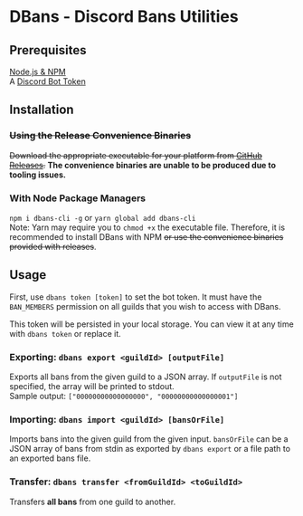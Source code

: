 # DBans - Discord Bans Utilities

## Prerequisites
[Node.js & NPM](https://nodejs.org/en/download/)  
A [Discord Bot Token](https://discord.dev)

## Installation
### ~~Using the Release Convenience Binaries~~
~~Download the appropriate executable for your platform from [GitHub Releases](https://github.com/PermissionError/dbans-cli/releases).~~ **The convenience binaries are unable to be produced due to tooling issues.**
### With Node Package Managers
`npm i dbans-cli -g` or `yarn global add dbans-cli`  
Note: Yarn may require you to `chmod +x` the executable file. Therefore, it is recommended to install DBans with NPM ~~or use the convenience binaries provided with releases~~.

## Usage
First, use `dbans token [token]` to set the bot token. It must have the `BAN_MEMBERS` permission on all guilds that you wish to access with DBans.  

This token will be persisted in your local storage. You can view it at any time with `dbans token` or replace it.

### Exporting: `dbans export <guildId> [outputFile]`
Exports all bans from the given guild to a JSON array. If `outputFile` is not specified, the array will be printed to stdout.  
Sample output: `["00000000000000000", "00000000000000001"]`

### Importing: `dbans import <guildId> [bansOrFile]`
Imports bans into the given guild from the given input.  `bansOrFile` can be a JSON array of bans from stdin as exported by `dbans export` or a file path to an exported bans file.

### Transfer: `dbans transfer <fromGuildId> <toGuildId>`
Transfers **all bans** from one guild to another.